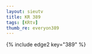 ```yaml
--- 
layout: sieutv
title: KR 389
tags: [KRtv]
thumb_re: everyon389
---
```

{% include edge2 key="389" %} 
